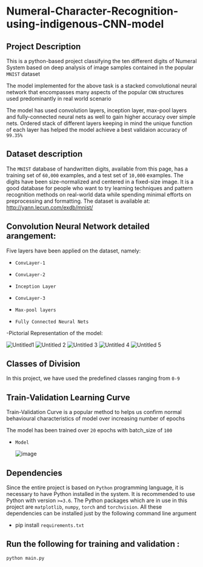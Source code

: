 # Numeral-Character-Recognition-using-indigenous-CNN-model

## Project Description
This is a python-based project classifying the ten different digits of Numeral System based on deep analysis of image samples contained in the popular `MNIST` dataset 

The model implemented for the above task is a stacked convolutional neural network that encompasses many aspects of the  popular `CNN` structures used predominantly in real world scenario 

The model has used convolution layers, inception layer, max-pool layers 
and fully-connected neural nets as well to gain higher accuracy over simple nets. 
Ordered stack of different layers keeping in mind the unique function of each layer has helped the model achieve a best validaion accuracy of `99.35%`

## Dataset description
The `MNIST` database of handwritten digits, available from this page, has a training set of `60,000` examples, and a test set of `10,000` examples. 
The digits have been size-normalized and centered in a fixed-size image.
It is a good database for people who want to try learning techniques and pattern recognition methods on real-world data while spending minimal efforts on preprocessing and formatting. The dataset is available at:    
http://yann.lecun.com/exdb/mnist/

## Convolution Neural Network detailed arangement:
Five layers have been applied on the dataset, namely:  
-	`ConvLayer-1`  
-	`ConvLayer-2`  

-	`Inception Layer`  
-	`ConvLayer-3`
-	`Max-pool layers`
-	`Fully Connected Neural Nets`
 
-Pictorial Representation of the model: 

![Untitled1](https://user-images.githubusercontent.com/89198752/153747890-12326eb3-7f2d-4598-a2d6-9d9ffce30b3a.png)
![Untitled 2](https://user-images.githubusercontent.com/89198752/153747896-75683db8-a1b5-4da8-a850-a2756378f265.png)
![Untitled 3](https://user-images.githubusercontent.com/89198752/153747903-aa12e842-1402-4816-8aab-4cb81f1c817f.png)
![Untitled 4](https://user-images.githubusercontent.com/89198752/153747912-4236f5e0-0ed6-4a85-ba19-a89731107f32.png)
![Untitled 5](https://user-images.githubusercontent.com/89198752/153747915-33bc114a-a986-4eab-9561-f869c805d6e4.png)



## Classes of Division
In this project, we have used the predefined classes ranging from `0-9`


## Train-Validation Learning Curve
Train-Validation Curve is a popular method to helps us confirm normal behavioural characteristics of model over increasing number of epochs 
 
The model has been trained over `20` epochs with batch_size of `100`
-     Model
     ![image](https://user-images.githubusercontent.com/89198752/153714067-0e58018d-b6ea-4a58-a245-304ad5395d92.png)

## Dependencies
Since the entire project is based on `Python` programming language, it is necessary to have Python installed in the system. It is recommended to use Python with version `>=3.6`.
The Python packages which are in use in this project are  `matplotlib`, `numpy`, `torch` and `torchvision`. All these dependencies can be installed just by the following command line argument
- pip install `requirements.txt`
        
## Run the following for training and validation :
  
   `python main.py`
      
